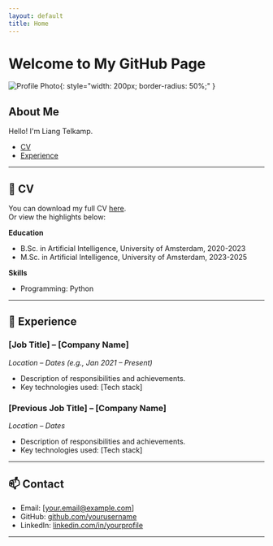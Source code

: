 ```yaml
---
layout: default
title: Home
---
```


# Welcome to My GitHub Page

![Profile Photo](assets/profile-placeholder.jpg){: style="width: 200px; border-radius: 50%;" }

## About Me

Hello! I'm Liang Telkamp.

- [CV](#cv)
- [Experience](#experience)

---

## 📄 CV

You can download my full CV [here](assets/my-cv.pdf).  
Or view the highlights below:

**Education**
- B.Sc. in Artificial Intelligence, University of Amsterdam, 2020-2023
- M.Sc. in Artificial Intelligence, University of Amsterdam, 2023-2025

**Skills**
- Programming: Python

---

## 💼 Experience

### [Job Title] – [Company Name]
*Location – Dates (e.g., Jan 2021 – Present)*  
- Description of responsibilities and achievements.
- Key technologies used: [Tech stack]

### [Previous Job Title] – [Company Name]
*Location – Dates*  
- Description of responsibilities and achievements.
- Key technologies used: [Tech stack]

---

## 📫 Contact

- Email: [your.email@example.com]
- GitHub: [github.com/yourusername](https://github.com/yourusername)
- LinkedIn: [linkedin.com/in/yourprofile](https://linkedin.com/in/yourprofile)

---
